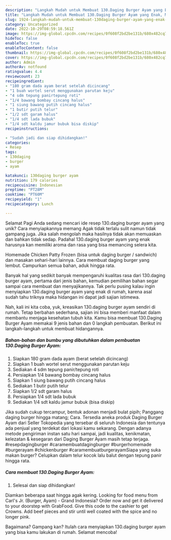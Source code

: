 ```yaml
---
description: "Langkah Mudah untuk Membuat 130.Daging Burger Ayam yang Enak, Mengugah Selera"
title: "Langkah Mudah untuk Membuat 130.Daging Burger Ayam yang Enak, Mengugah Selera"
slug: 1924-langkah-mudah-untuk-membuat-130daging-burger-ayam-yang-enak-mengugah-selera
category: Uncategorized
date: 2022-10-29T08:59:18.561Z
image: https://img-global.cpcdn.com/recipes/0f608f2bd2be131b/680x482cq70/130daging-burger-ayam-foto-resep-utama.jpg
hideToc: false
enableToc: true
enableTocContent: false
thumbnail: https://img-global.cpcdn.com/recipes/0f608f2bd2be131b/680x482cq70/130daging-burger-ayam-foto-resep-utama.jpg
cover: https://img-global.cpcdn.com/recipes/0f608f2bd2be131b/680x482cq70/130daging-burger-ayam-foto-resep-utama.jpg
author: Admin
authorAv: notfound
ratingvalue: 4.4
reviewcount: 23
recipeingredient:
- "180 gram dada ayam berat setelah dicincang"
- "1 buah wortel serut menggunakan parutan keju"
- "4 sdm tepung panirtepung roti"
- "1/4 bawang bombay cincang halus"
- "1 siung bawang putih cincang halus"
- "1 butir putih telur"
- "1/2 sdt garam halus"
- "1/4 sdt lada bubuk"
- "1/4 sdt kaldu jamur bubuk bisa diskip"
recipeinstructions:

- "Sudah jadi dan siap dihidangkan!"
categories:
- Resep
tags:
- 130daging
- burger
- ayam

katakunci: 130daging burger ayam 
nutrition: 179 calories
recipecuisine: Indonesian
preptime: "PT28M"
cooktime: "PT60M"
recipeyield: "1"
recipecategory: Lunch

---
```



Selamat Pagi Anda sedang mencari ide resep 130.daging burger ayam yang unik? Cara menyiapkannya memang Agak tidak terlalu sulit namun tidak gampang juga. Jika salah mengolah maka hasilnya tidak akan memuaskan dan bahkan tidak sedap. Padahal 130.daging burger ayam yang enak harusnya kan memiliki aroma dan rasa yang bisa memancing selera kita.


Homemade Chicken Patty Frozen (bisa untuk daging burger / sandwich) dan masakan sehari-hari lainnya. Cara membuat daging burger yang lembut. Campurkan semua bahan, aduk hingga rata.

Banyak hal yang sedikit banyak mempengaruhi kualitas rasa dari 130.daging burger ayam, pertama dari jenis bahan, kemudian pemilihan bahan segar sampai cara membuat dan menyajikannya. Tak perlu pusing kalau ingin menyiapkan 130.daging burger ayam yang enak di rumah, karena asal sudah tahu triknya maka hidangan ini dapat jadi sajian istimewa.


Nah, kali ini kita coba, yuk, kreasikan 130.daging burger ayam sendiri di rumah. Tetap berbahan sederhana, sajian ini bisa memberi manfaat dalam membantu menjaga kesehatan tubuh kita. Kamu bisa membuat 130.Daging Burger Ayam memakai 9 jenis bahan dan 0 langkah pembuatan. Berikut ini langkah-langkah untuk membuat hidangannya.

<!--inarticleads1-->

##### Bahan-bahan dan bumbu yang dibutuhkan dalam pembuatan 130.Daging Burger Ayam:

1. Siapkan 180 gram dada ayam (berat setelah dicincang)
1. Siapkan 1 buah wortel serut menggunakan parutan keju
1. Sediakan 4 sdm tepung panir/tepung roti
1. Persiapkan 1/4 bawang bombay cincang halus
1. Siapkan 1 siung bawang putih cincang halus
1. Sediakan 1 butir putih telur
1. Siapkan 1/2 sdt garam halus
1. Persiapkan 1/4 sdt lada bubuk
1. Sediakan 1/4 sdt kaldu jamur bubuk (bisa diskip)


Jika sudah cukup tercampur, bentuk adonan menjadi bulat pipih; Panggang daging burger hingga matang; Cara. Tersedia aneka produk Daging Burger Ayam dari Seller Tokopedia yang tersebar di seluruh Indonesia dan tentunya ada penjual yang terdekat dari lokasi kamu sekarang. Dengan adanya metode pengiriman instan satu hari sampai, jadi kualitas, kenikmatan, kelezatan &amp; kesegaran dari Daging Burger Ayam masih tetap terjaga. #resepdagingburger #caramembuatdagingburger #burgerhomemade #burgerayam #chickenburger #caramembuatburgerayamSiapa yang suka makan burger? Celupkan dalam telur kocok lalu balut dengan tepung panir hingga rata. 

<!--inarticleads2-->

##### Cara membuat 130.Daging Burger Ayam:


1. Selesai dan siap dihidangkan!

Diamkan beberapa saat hingga agak kering. Looking for food menu from Carl&#39;s Jr. (Burger, Ayam) - Grand Indonesia? Order now and get it delivered to your doorstep with GrabFood. Give this code to the cashier to get Crowns. Add beef pieces and stir until well coated with the spice and no longer pink. 

Bagaimana? Gampang kan? Itulah cara menyiapkan 130.daging burger ayam yang bisa kamu lakukan di rumah. Selamat mencoba!
